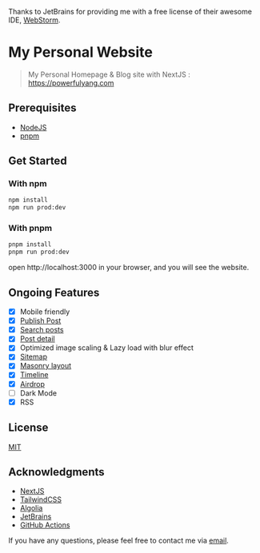 Thanks to JetBrains for providing me with a free license of their awesome IDE, [WebStorm](https://www.jetbrains.com/webstorm/).

# My Personal Website

> My Personal Homepage & Blog site with NextJS : https://powerfulyang.com

## Prerequisites

- [NodeJS](https://nodejs.org/en/download/)
- [pnpm](https://pnpm.io/installation)

## Get Started

### With npm

```bash
npm install
npm run prod:dev
```

### With pnpm

```bash
pnpm install
pnpm run prod:dev
```

open http://localhost:3000 in your browser, and you will see the website.

## Ongoing Features

- [x] Mobile friendly
- [x] [Publish Post](https://powerfulyang.com/post/publish)
- [x] [Search posts](https://powerfulyang.com/post)
- [x] [Post detail](https://powerfulyang.com/post/25)
- [x] Optimized image scaling & Lazy load with blur effect
- [x] [Sitemap](https://powerfulyang.com/sitemap.xml)
- [x] [Masonry layout](https://powerfulyang.com/gallery)
- [x] [Timeline](https://powerfulyang.com/timeline)
- [x] [Airdrop](https://powerfulyang.com/airdrop)
- [ ] Dark Mode
- [x] RSS

## License

[MIT](./LICENSE)

## Acknowledgments

- [NextJS](https://nextjs.org/)
- [TailwindCSS](https://tailwindcss.com/)
- [Algolia](https://www.algolia.com/)
- [JetBrains](https://www.jetbrains.com/)
- [GitHub Actions](https://github.com/features/actions)

If you have any questions, please feel free to contact me via [email](mailto:i@powerfulyang.com).
